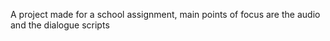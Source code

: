 A project made for a school assignment, main points of focus are the audio and the dialogue scripts
